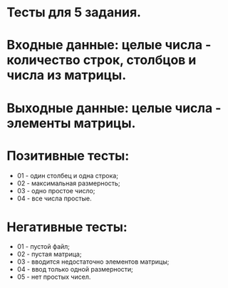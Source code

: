# Тесты для 5 задания.

# Входные данные: целые числа - количество строк, столбцов и числа из матрицы.

# Выходные данные: целые числа - элементы матрицы.

# Позитивные тесты:

- 01 - один столбец и одна строка;
- 02 - максимальная размерность;
- 03 - одно простое число;
- 04 - все числа простые.

# Негативные тесты:

- 01 - пустой файл;
- 02 - пустая матрица;
- 03 - вводится недостаточно элементов матрицы;
- 04 - ввод только одной размерности;
- 05 - нет простых чисел.
